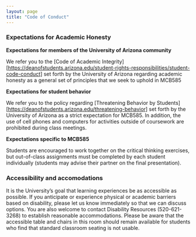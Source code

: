 ```yaml
---
layout: page
title: "Code of Conduct"
---
```


### Expectations for Academic Honesty

**Expectations for members of the University of Arizona community**

We refer you to the [Code of Academic Integrity][https://deanofstudents.arizona.edu/student-rights-responsibilities/student-code-conduct] set forth by the University of Arizona regarding academic honesty as a general set of principles that we seek to uphold in MCB585

**Expectations for student behavior**

We refer you to the policy regarding [Threatening Behavior by Students][https://deanofstudents.arizona.edu/threatening-behavior] set forth by the University of Arizona as a strict expectation for MCB585. In addition, the use of cell phones and computers for activities outside of coursework are prohibited during class meetings.

**Expectations specific to MCB585**

Students are encouraged to work together on the critical thinking exercises, but out-of-class assignments must be completed by each student individually (students may advise their partner on the final presentation).

### Accessibility and accomodations

It is the University’s goal that learning experiences be as accessible as possible. If you anticipate or experience physical or academic barriers based on disability, please let us know immediately so that we can discuss options. You are also welcome to contact Disability Resources (520-621-3268) to establish reasonable accommodations. Please be aware that the accessible table and chairs in this room should remain available for students who find that standard classroom seating is not usable.
